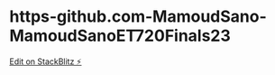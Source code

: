 # https-github.com-MamoudSano-MamoudSanoET720Finals23

[Edit on StackBlitz ⚡️](https://stackblitz.com/edit/chfxgw-xxnp6x)